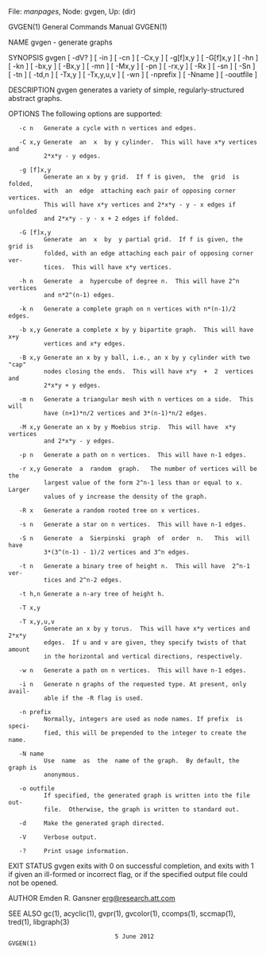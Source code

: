 File: *manpages*,  Node: gvgen,  Up: (dir)

GVGEN(1)                    General Commands Manual                   GVGEN(1)



NAME
       gvgen - generate graphs

SYNOPSIS
       gvgen  [  -dV?  ] [ -in ] [ -cn ] [ -Cx,y ] [ -g[f]x,y ] [ -G[f]x,y ] [
       -hn ] [ -kn ] [ -bx,y ] [ -Bx,y ] [ -mn ] [ -Mx,y ] [ -pn ] [ -rx,y ] [
       -Rx ] [ -sn ] [ -Sn ] [ -tn ] [ -td,n ] [ -Tx,y ] [ -Tx,y,u,v ] [ -wn ]
       [ -nprefix ] [ -Nname ] [ -ooutfile ]

DESCRIPTION
       gvgen generates a  variety  of  simple,  regularly-structured  abstract
       graphs.

OPTIONS
       The following options are supported:

       -c n   Generate a cycle with n vertices and edges.

       -C x,y Generate  an  x  by y cylinder.  This will have x*y vertices and
              2*x*y - y edges.

       -g [f]x,y
              Generate an x by y grid.  If f is given,  the  grid  is  folded,
              with  an  edge  attaching each pair of opposing corner vertices.
              This will have x*y vertices and 2*x*y - y - x edges if  unfolded
              and 2*x*y - y - x + 2 edges if folded.

       -G [f]x,y
              Generate  an  x  by  y partial grid.  If f is given, the grid is
              folded, with an edge attaching each pair of opposing corner ver‐
              tices.  This will have x*y vertices.

       -h n   Generate  a  hypercube of degree n.  This will have 2^n vertices
              and n*2^(n-1) edges.

       -k n   Generate a complete graph on n vertices with n*(n-1)/2 edges.

       -b x,y Generate a complete x by y bipartite graph.  This will have  x+y
              vertices and x*y edges.

       -B x,y Generate an x by y ball, i.e., an x by y cylinder with two "cap"
              nodes closing the ends.  This will have x*y  +  2  vertices  and
              2*x*y + y edges.

       -m n   Generate a triangular mesh with n vertices on a side.  This will
              have (n+1)*n/2 vertices and 3*(n-1)*n/2 edges.

       -M x,y Generate an x by y Moebius strip.  This will have  x*y  vertices
              and 2*x*y - y edges.

       -p n   Generate a path on n vertices.  This will have n-1 edges.

       -r x,y Generate  a  random  graph.   The number of vertices will be the
              largest value of the form 2^n-1 less than or equal to x.  Larger
              values of y increase the density of the graph.

       -R x   Generate a random rooted tree on x vertices.

       -s n   Generate a star on n vertices.  This will have n-1 edges.

       -S n   Generate  a  Sierpinski  graph  of  order  n.   This  will  have
              3*(3^(n-1) - 1)/2 vertices and 3^n edges.

       -t n   Generate a binary tree of height n.  This will have  2^n-1  ver‐
              tices and 2^n-2 edges.

       -t h,n Generate a n-ary tree of height h.

       -T x,y

       -T x,y,u,v
              Generate an x by y torus.  This will have x*y vertices and 2*x*y
              edges.  If u and v are given, they specify twists of that amount
              in the horizontal and vertical directions, respectively.

       -w n   Generate a path on n vertices.  This will have n-1 edges.

       -i n   Generate n graphs of the requested type. At present, only avail‐
              able if the -R flag is used.

       -n prefix
              Normally, integers are used as node names. If prefix  is  speci‐
              fied, this will be prepended to the integer to create the name.

       -N name
              Use  name  as  the  name of the graph.  By default, the graph is
              anonymous.

       -o outfile
              If specified, the generated graph is written into the file  out‐
              file.  Otherwise, the graph is written to standard out.

       -d     Make the generated graph directed.

       -V     Verbose output.

       -?     Print usage information.

EXIT STATUS
       gvgen  exits with 0 on successful completion, and exits with 1 if given
       an ill-formed or incorrect flag, or if the specified output file  could
       not be opened.

AUTHOR
       Emden R. Gansner <erg@research.att.com>

SEE ALSO
       gc(1),  acyclic(1), gvpr(1), gvcolor(1), ccomps(1), sccmap(1), tred(1),
       libgraph(3)



                                  5 June 2012                         GVGEN(1)
